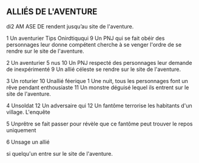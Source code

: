 ## ALLIÉS DE L'AVENTURE


di2 AM ASE DE rendent jusqu’au site de l'aventure.

1 Un aventurier Tips Onirdtiququi 9 Un PNJ qui se fait obéir des personnages leur donne
compétent cherche à se venger l'ordre de se rendre sur le site de l'aventure.

2 Un aventurier 5 nus 10 Un PNJ respecté des personnages leur demande de
inexpérimenté 9 Un allié céleste se rendre sur le site de l'aventure.

3 Un roturier 10 Unallié féerique 1 Une nuit, tous les personnages font un rêve pendant
enthousiaste 11 Un monstre déguisé lequel ils entrent sur le site de l'aventure.

4 Unsoldat 12 Un adversaire qui 12 Un fantôme terrorise les habitants d'un village. L'enquête

5 Unprêtre se fait passer pour révèle que ce fantôme peut trouver le repos uniquement

6  Unsage un allié

si quelqu'un entre sur le site de l'aventure.
